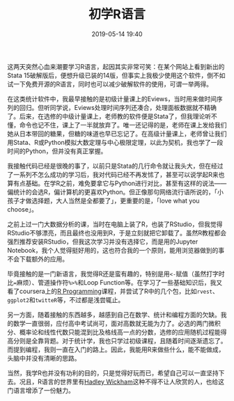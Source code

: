 ﻿---
layout: post
title: 初学R语言
date: 2019-05-14 19:40
categories: essay
tags: 编程 R语言 计量
---

这两天突然心血来潮要学习R语言，起因其实非常可笑：在某个网站上看到新出的Stata 15破解版后，便想升级已装的14版，但事实上我极少使用这个软件，倒不如试一下免费开源的R语言，同时也可以减少破解软件的使用，可谓一举两得。

在这类统计软件中，我最早接触的是初级计量课上的Eviews，当时用来做时间序列的回归。但听同学说，Eviews处理时间序列还凑合，处理面板数据就不精确了。后来，在选修的中级计量课上，老师教的软件便是Stata了，但我理论听不懂，命令也记不住，课上了一半就放弃了。唯一还记得的是，老师在课上发给我们她从日本带回的糖果，但糖的味道也早已忘记了。在高级计量课上，老师曾让我们用Stata、R或Python模拟大数定理与中心极限定理，以此为契机，我也学了一段时间的Python，但并没有真正掌握。

我接触代码已经是很晚的事了，以前只是Stata的几行命令就让我头大，但在经过了一系列不怎么成功的学习后，我对代码已经不再发怵了，甚至可以说学起R来也算有点基础。在学R之前，难免要拿它与Python进行对比，甚至有这样的说法——偏统计的会选R，偏计算机的更喜欢Python。但正像那句网络流行语所说的，「小孩子才做选择题，大人当然是全都要了」，更重要的是，「love what you choose」。

之前上过一门大数据分析的课，当时在电脑上装了R，也装了RStudio，但我觉得RStudio不够漂亮，而且最终也没用到R，于是立刻就把它卸载了。虽然R教程都会强烈推荐安装RStudio，但我这次学习并没有选择它，而是用的Jupyter Notebook，我个人觉得挺好用的，这也符合我的一个原则，能用浏览器做到的事不会下载额外的应用。

毕竟接触的是一门新语言，我觉得R还是蛮有趣的，特别是用`<-`赋值（虽然打字时比`=`麻烦）、管道操作符`%>%`和Loop Function等。在学习了一些基础知识后，我又看了coursera上的[R Programming](https://www.coursera.org/learn/r-programming/)课程，并尝试了R中的几个包，比如`rvest`、`ggplot2`和`twitteR`等，不过都是浅尝辄止。

另一方面，随着接触的东西越多，越感到自己在数学、统计和编程方面的欠缺。我的数学一直很弱，应付高中考试尚可，面对高数就无能为力了。必选的两门微积分、概率论和线性代数只能混到比及格线高一点的分数，选修的应用随机过程能得高分则是全靠背题。对于统计学，我也只学过初级课程，且随着时间逐渐遗忘了。而提到编程，我则一直在入门的路上。因此，我能用R来做些什么，能不能做成，头脑中并没有清晰的思路。

当然，我学R也并没有功利的目的，只是觉得好玩而已，希望自己可以一直坚持下去。况且，R语言的世界里有[Hadley Wickham](http://hadley.nz/)这种不得不让人欣赏的人，也给这门语言增添了一份魅力。
